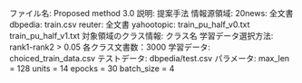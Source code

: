 ファイル名:             Proposed method 3.0
説明:	                提案手法
情報源領域: 20news:     全文書
            dbpedia:    train.csv
            reuter:     全文書
            yahootopic: train_pu_half_v0.txt
                        train_pu_half_v1.txt
対象領域のクラス情報:   クラス名
学習データ選択方法:     rank1-rank2 > 0.05
                        各クラス文書数：3000
学習データ:             choiced_train_data.csv
テストデータ:           dbpedia/test.csv
パラメータ:             max_len = 128
                        units = 14
                        epocks = 30
                        batch_size = 4
